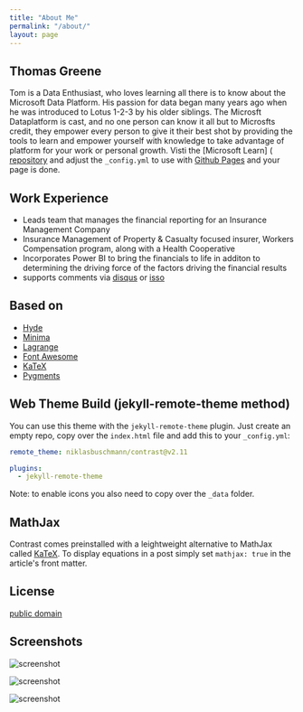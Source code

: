```yaml
---
title: "About Me"
permalink: "/about/"
layout: page
---
```


## Thomas Greene

Tom is a Data Enthusiast, who loves learning all there is to know about the Microsoft Data Platform.  His passion for data began many years ago when he was introduced to Lotus 1-2-3  by his older siblings. The Microsft Dataplatform is cast, and no one person can know it all but to Microsfts credit, they empower every person to give it their best shot by providing the tools to learn and empower yourself with knowledge to take advantage of platform for your work or personal growth.  Visti the [Microsoft Learn] (    [repository](https://github.com/cosmosbi/repository) and adjust the `_config.yml` to use with [Github Pages](https://pages.github.com/) and your page is done.

## Work Experience

 - Leads team that manages the financial reporting for an Insurance Management Company
 - Insurance Management of Property & Casualty focused insurer, Workers Compensation program, along with a Health Cooperative
 - Incorporates Power BI to bring the financials to life in additon to determining the driving force of the factors driving the financial results
 - supports comments via [disqus](https://disqus.com/) or [isso](http://posativ.org/isso/)

## Based on

- [Hyde](https://github.com/poole/hyde)
- [Minima](https://github.com/jekyll/minima)
- [Lagrange](https://github.com/LeNPaul/Lagrange)
- [Font Awesome](http://fontawesome.io/)
- [KaTeX](https://katex.org/)
- [Pygments](https://github.com/richleland/pygments-css)

## Web Theme Build (jekyll-remote-theme method)

You can use this theme with the `jekyll-remote-theme` plugin. Just create an empty repo, copy over the `index.html` file and add this to your `_config.yml`:

```yaml
remote_theme: niklasbuschmann/contrast@v2.11

plugins:
  - jekyll-remote-theme
```

Note: to enable icons you also need to copy over the `_data` folder.

## MathJax

Contrast comes preinstalled with a leightweight alternative to MathJax called [KaTeX](https://katex.org/). To display equations in a post simply set `mathjax: true` in the article's front matter.

## License

[public domain](http://unlicense.org/)

## Screenshots

![screenshot](https://user-images.githubusercontent.com/4943215/109431850-cd711780-7a08-11eb-8601-2763f2ee6bb4.png)

![screenshot](https://user-images.githubusercontent.com/4943215/109431832-b6cac080-7a08-11eb-9c5e-a058680c23a1.png)

![screenshot](https://user-images.githubusercontent.com/4943215/73125194-5f0b8b80-3fa4-11ea-805c-8387187503ad.png)
